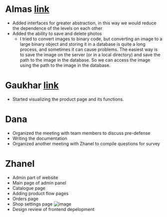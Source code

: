 # Almas [link](https://github.com/SuleymanDemirelKazakhstan/diploma-project-team-spirit/tree/backend/backend)
* Added interfaces for greater abstraction, in this way we would reduce the dependence of the levels on each other
* Added the ability to save and delete photos
  * I tried to convert images to binary code, but converting an image to a large binary object and storing it in a database is quite a long process, and sometimes it can cause problems. The easiest way is to save the image on the server (or in a local directory) and save the path to the image in the database. So we can access the image using the path to the image in the database.

# Gaukhar [link](https://github.com/SuleymanDemirelKazakhstan/diploma-project-team-spirit/tree/frontend)
* Started visualizing the product page and its functions.
 
# Dana
* Organized the meeting with team members to discuss pre-defense
* Writing the documentation
* Organized another meeting with Zhanel to compile questions for survey 

# Zhanel
* Admin part of website
* Main page of admin panel
* Catalogue page 
* Adding product flow pages
* Orders page
* Shop settings page
![image](https://user-images.githubusercontent.com/55758989/166308712-c26af9d8-be4e-4535-9f92-83047886c3df.png)
* Design review of frontend depelopment
